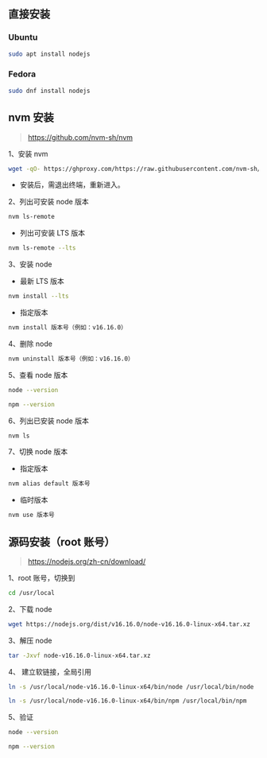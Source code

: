 ## 直接安装

### Ubuntu

```sh
sudo apt install nodejs
```

### Fedora

```sh
sudo dnf install nodejs
```

## nvm 安装

> https://github.com/nvm-sh/nvm

1、安装 nvm

```sh
wget -qO- https://ghproxy.com/https://raw.githubusercontent.com/nvm-sh/nvm/v0.39.1/install.sh | bash
```

- 安装后，需退出终端，重新进入。

2、列出可安装 node 版本

```sh
nvm ls-remote
```

- 列出可安装 LTS 版本

```sh
nvm ls-remote --lts
```

3、安装 node

- 最新 LTS 版本

```sh
nvm install --lts
```

- 指定版本

```sh
nvm install 版本号（例如：v16.16.0）
```

4、删除 node

```sh
nvm uninstall 版本号（例如：v16.16.0）
```

5、查看 node 版本

```sh
node --version
```

```sh
npm --version
```

6、列出已安装 node 版本

```sh
nvm ls
```

7、切换 node 版本

- 指定版本

```sh
nvm alias default 版本号
```

- 临时版本

```sh
nvm use 版本号
```

## 源码安装（root 账号）

> https://nodejs.org/zh-cn/download/

1、root 账号，切换到

```sh
cd /usr/local
```

2、下载 node

```sh
wget https://nodejs.org/dist/v16.16.0/node-v16.16.0-linux-x64.tar.xz
```

3、解压 node

```sh
tar -Jxvf node-v16.16.0-linux-x64.tar.xz
```

4、 建立软链接，全局引用

```sh
ln -s /usr/local/node-v16.16.0-linux-x64/bin/node /usr/local/bin/node
```

```sh
ln -s /usr/local/node-v16.16.0-linux-x64/bin/npm /usr/local/bin/npm
```

5、验证

```sh
node --version
```

```sh
npm --version
```
